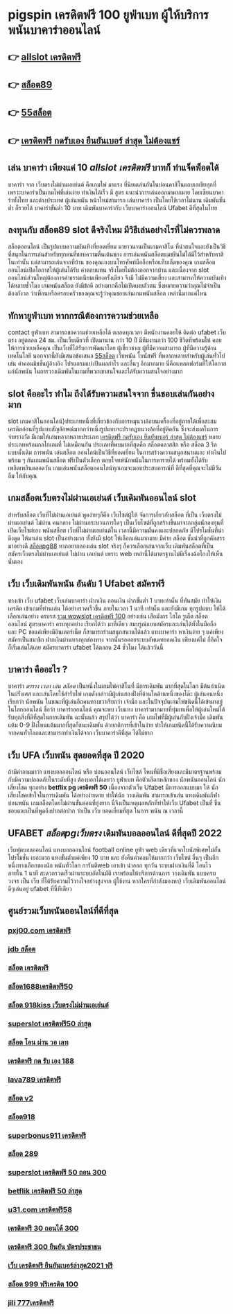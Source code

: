 # pigspin เครดิตฟรี 100  ยูฟ่าเบท  ผู้ให้บริการ พนันบาคาร่าออนไลน์

## 👉 [allslot เครดิตฟรี](https://mabet.net/credit-free-50/)
## 👉 [สล็อต89](https://mabet.net/)
## 👉 [55สล็อต](https://mabet.net/credit-free-50/)
## 👉 [เครดิตฟรี กดรับเอง ยืนยันเบอร์ ล่าสุด ไม่ต้องแชร์](https://mabet.net/register/)

## เล่น บาคาร่า เพียงแค่ 10 ***allslot เครดิตฟรี*** บาทก็ ทำแจ็คพ็อตได้

 บาคาร่า จาก  เว็บตรงไม่ผ่านเอเย่นต์  คือเกมไพ่  มาแรง  ที่นิยมเล่นกันในบ่อนคาสิโนแถบเอเชียทุกที่  เพราะบาคาร่าเป็นเกมไพ่ที่เล่นง่าย ทำเงินได้เร็ว มี สูตร   แนะนำการเล่นออกมามากมาย โดยเซียนบาคาร่าทั้งไทย และต่างประเทศ  ผู้เล่นพนัน หน้าใหม่สามารถ เล่นบาคาร่า เป็นโดยใช้เวลาไม่นาน เดิมพันขั้นต่ำ ก็รวยได้ บาคาร่าขั้นต่ำ 10 บาท เดิมพันบาคาร่ากับ เว็บบาคาร่าออนไลน์ Ufabet  ดีที่สุดในไทย


## ลงทุนกับ **สล็อต89** slot ดีจริงไหม มีวิธีเล่นอย่างไรที่ไม่ควรพลาด

 สล็อตออนไลน์ เป็นรูปแบบความบันเทิงที่ยอดเยี่ยม  มายาวนานเป็นเกมคาสิโน ที่น่าสนใจและยังเป็นวิธีที่สนุกในการเล่นสำหรับทุกคนที่ชอบความตื่นเต้นของ การเล่นพนันสล็อตแมชชีนไม่ได้มีไว้สำหรับคาสิโนเท่านั้น แต่สามารถเล่นจากที่บ้าน ของคุณเองบนโทรศัพท์มือถือหรือแท็บเล็ตของคุณ เกมสล็อตออนไลน์เปิดโอกาสให้ผู้เล่นได้รับ ค่าตอบแทน จริงโดยไม่ต้องออกจากบ้าน และเนื่องจาก slot ออนไลน์ส่วนใหญ่ต้องการค่าธรรมเนียมเพียงครั้งเดียว จึงมี ไม่มีความเสี่ยง และสามารถให้ความบันเทิง ได้หลายชั่วโมง เกมพนันสล็อต  ยังมีข้อดี อย่างมากคือไม่เปิดเผยตัวตน ซึ่งหมายความว่าคุณไม่จำเป็นต้องกังวล ว่าเพื่อนหรือครอบครัวของคุณจะรู้ว่าคุณชอบเล่นเกมพนันสล็อต เหล่านี้มากแค่ไหน


##  ทักหายูฟ่าเบท หากกรณีต้องการความช่วยเหลือ

 contact ยูฟ่าเบท สามารถขอความช่วยเหลือได้ ตลอดทุกเวลา มีพนักงานคอยให้ ติดต่อ ufabet เว็บตรง อยู่ตลอด 24 ชม. เป็นเว็บเดียวที่ เปิดมานาน กว่า 10 ปี มีทีมงานกว่า 100 ชีวิตที่พร้อมให้ คอยให้การช่วยเหลือคุณ เป็นเว็บที่ได้รับการพัฒนาโดย ผู้เชี่ยวชาญ ผู้ที่มีความสามารถ ผู้ที่มีความรู้ด้านเทคโนโลยี นอกจากนี้ยังมีเสนอข้อเสนอ  [55สล็อต](https://mabet.net/register/) เว็บพนัน โบนัสฟรี  ที่หลากหลายสำหรับผู้เล่นทั่วไป เช่น ค่าคอมมิชชั่นผู้อ้างอิง โปรแกรมแบ่งปันผลกำไร และอื่นๆ อีกมากมาย นี่คือแพลตฟอร์มที่ให้โอกาสแก่นักพนัน ในการวางเดิมพันในเกมที่พวกเขาสนใจและได้รับความสนใจอย่างมาก

##  slot  คืออะไร ทำไม ถึงได้รับความสนใจจาก ชื่นชอบเล่นกันอย่างมาก 

 slot เกมคาสิโนออนไลน์}ประเภทหนึ่งที่เกี่ยวข้องกับการหมุนวงล้อบนเครื่องที่อยู่ภายใต้เพื่อสะสมเครดิตก่อนที่รูปแบบสัญลักษณ์มากกว่าหนึ่งรูปแบบจะปรากฏบนวงล้อที่อยู่ติดกัน ซึ่งจะส่งผลในการ จ่ายรางวัล มีเกมให้เล่นหลากหลายประเภท  [เครดิตฟรี กดรับเอง ยืนยันเบอร์ ล่าสุด ไม่ต้องแชร์](https://member.mabet.net/?action=login) หลายประเภทพร้อมกลไกเกมที่ ไม่เหมือนกัน ประเภทที่พบมากที่สุดคือ สล็อตคลาสสิก หรือ สล็อต 3 รีลแบบดั้งเดิม  การพนัน  เล่นสล็อต ออนไลน์เป็นวิธีที่ยอดเยี่ยม ในการสร้างความสนุกสนานและ ทำเงินไปพร้อม ๆ กันเกมพนันสล็อต ฟรีเป็นตัวเลือก ตอบโจทษ์นักพนันในการหารายได้ พร้อมทั้งได้รับ เพลิดเพลินตลอดวัน เกมเล่นพนันสล็อตออนไลน์ทุกเกมจะมอบประสบการณ์ที่ ดีที่สุดที่คุณจะไม่มีวันลืม ให้กับคุณ


##  เกมสล็อตเว็บตรงไม่ผ่านเอเย่นต์    เว็บเดิมพันออนไลน์  slot 

สำหรับสล็อต   เว็บที่ไม่ผ่านเอเย่นต์ พูดง่ายๆก็คือ เว็บไซต์ผู้ให้ จัดการเกี่ยวกับสล็อต  ที่เป็น เว็บตรงไม่ผ่านเอเย่นต์   ไม่ผ่าน คนกลาง  ไม่ผ่านกระบวนการใดๆ เป็นเว็บไซต์ที่ถูกสร้างขึ้นมาจากกลุ่มนักลงทุนที่เปิดเว็บไซต์เอง  พนันสล็อต   เว็บที่ไม่ผ่านเอเย่นต์ใน เวลานี้มีความมั่นคงและปลอดภัย มีโปรโมชั่นที่น่าดึงดูด ให้มาเล่น slot เป็นอย่างมาก ทั้งยังมี slot ให้เลือกเล่นมากมาย มีค่าย สล็อต ชั้นนำที่ถูกคัดสรรมาอย่างดี [สล็อตpg88](https://mabet.net/) หากอยากลองเล่น slot จริงๆ ก็ควรเลือกเล่นจากเว็บ เดิมพันสล็อตที่เป็น  สมัครเว็บตรงไม่ผ่านเอเย่นต์   ไม่ผ่าน เอเย่นต์  เพราะ web เหล่านี้ได้มาตรฐานไม่มีเรื่องฉ้อโกงให้เห็นนั่นเอง


## เว็บ เว็บเดิมพันพนัน อันดับ 1 Ufabet  สมัครฟรี

 ทางเข้า เว็บ ufabet  เว็บเล่นบาคาร่า ฝากเงิน ถอนเงิน  ฝากขั้นต่ำ 1 บาทเท่านั้น ที่ทันสมัย ทำให้เงินเครดิต เข้าเกมที่ท่านเล่น ได้อย่างรวดเร็วขึ้น ภายในเวลา  1 นาที เท่านั้น และยังมีเกม ทุกรูปแบบ  ให้ได้เลือกเล่นอย่าง ครบรส  [รวม wowslot เครดิตฟรี 100](https://mabet.net/20-free-100/) อย่างเช่น เสือมังกร ไฮโล รูเล็ต สล็อตออนไลน์ สูตรบาคาร่า ครบทุกอย่าง เรียกได้ว่า มาที่เดียว  สมบรูณ์แบบสมัครและเล่นได้ทั้งในมือถือ และ PC ขอแค่เพียงมีอินเตอร์เน็ต ก็สามารถร่วมสนุกสนานได้แล้ว แทงบาคาร่า  หาเงินง่าย ๆ แค่เพียงสมัครเป็นสมาชิก ฝากเงินผ่านทางทุกช่องทาง จากนั้นรอคอยระบบอัพเดทยอดเงิน เพียงแค่ไม่ กี่อึดใจ ก็เริ่มเล่นได้เลย สมัครบาคาร่า ufabet ได้ตลอด 24 ชั่วโมง ได้แล้ววันนี้ 


## บาคาร่า คืออะไร ? 

บาคาร่า *ตาราง เวลา เล่น สล็อต* เป็นหนึ่งในเกมไพ่คาสิโนที่  มีการเดิมพัน มากที่สุดในโลก มีต้นกำเนิดในฝรั่งเศส และเล่นโดยใช้สำรับไพ่ เกมดังกล่าวมีผู้เล่นสองฝั่งที่ด้านใดด้านหนึ่งของโต๊ะ ผู้เล่นคนหนึ่งเรียกว่า นักพนัน  ในขณะที่ผู้เล่นอีกคนทางขวาเรียกว่า เจ้ามือ และในปัจจุบันเกมไพ่ชนิดนี้ได้เข้ามาอยู่ในโลกออนไลน์ ชื่อว่า บาคาร่าออนไลน์  คุณจะพบ  เว็บแทง บาคาร่ามากมายที่ทุ่มเทเพื่อให้ผู้เล่นใหม่ได้รับทุกสิ่งที่ดีที่สุดในการเดิมพัน  ฉะนั้นแล้ว สรุปได้ว่า บาคาร่า คือ เกมไพ่ที่มีผู้เล่นกับฝั่งเจ้ามือ เดิมพันแต้ม 0-9 ฝั่งไหนแต้มมากที่สุดก็ชนะเดิมพัน ด้วยกติการที่เข้าในง่าย ทำให้เกมชนิดนี้่ได้รับความนิยมจากคนทั่วโลกและสามารถทำเงินได้จาก  เว็บบาคาร่าดีที่สุด  ได้ไม่ยาก

## เว็บ UFA  เว็บพนัน สุดยอดที่สุด ปี 2020

ถ้ามีคำถามมาว่า แทงบอลออนไลน์  หรือ  บ่อนออนไลน์  เว็บไซต์ ไหนที่มีชื่อเสียงและมีมาตรฐานพร้อมกับมีความปลอดภัยในระดับที่สูง ต้องบอกได้เลยว่า ยูฟ่าเบท  คือตัวเลือกหลักของ นักพนันออนไลน์ นักเสี่ยงโชค  ทุกอย่าง  **betflix pg เครดิตฟรี 50** เนื่องจากตัวเว็บ Ufabet  มีการออกแบบมา ให้ นักเสี่ยงโชคเข้าใจในการเดิมพัน ได้อย่างง่ายดาย ทำให้นัก วางเดิมพัน สามารถเข้าเล่น แทงเดิมพันกีฬา  บ่อนพนัน  เกมสล็อตโดยไม่ผ่านขั้นตอนที่ยุ่งยาก นี่จึงเป็นเหตุผลหลักที่ทำให้เว็บ Ufabet  เป็นที่ ชื่นชอบและเป็นที่พูดถึงปากต่อปาก ว่าเป็น เว็บ   ยอดเยี่ยมที่สุด ในการ พนัน ณ เวลานี้ 


## UFABET  ***สล็อตpgเว็บตรง*** เดิมพันบอลออนไลน์ ดีที่สุดปี 2022

เว็บฟุตบอลออนไลน์ แทงบอลออนไลน์ football online   ยูฟ่า  web เดียวที่แจกโบนัสพิเศษไม่อั้น โปรโมชั่น  เยอะมาก แทงขั้นต่ำแค่เพียง 10 บาท และ ยังคืนค่าคอมให้มากกว่า เว็บไซต์ อื่นๆ เป็นอีกหนึ่งทางเลือกของนัก พนันทั่วโลก การันตีweb  เอาเข้า  นำออก  ทุกวัน  ระบบฝากเงินที่ดี โอนไว ภายใน 1 นาที สะดวกรวดเร็วผ่านระบบอัตโนมัติ เราพร้อมให้บริการด้านการ วางเดิมพัน แบบครบวงจร เป็น เว็บ ที่ได้รับความไว้วางใจอย่างสูงจาก  ผู้ใช้งาน   หากใครที่กำลังมองหา}  เว็บเดิมพันออนไลน์ดีๆเล่นอยู่  ufabet  ที่นี้ทีเดียว


## ศูนย์รวมเว็บพนันออนไลน์ที่ดีที่สุด

### [pxj00.com เครดิตฟรี](https://atom.io/themes/สมัคร%20Slot%20PG%20hungry%20purry%20888%20เครดิตฟรี%20008%20สล็อต%2020%20รับ%20100%20เว็บตรง100%)
### [jdb สล็อต](https://atom.io/themes/สมัคร%20Slot%20PG%20super%20bonus888%20เครดิตฟรี%20008%20สล็อต%2020%20รับ%20100%20เว็บตรง100%)
### [สล็อต เครดิตฟรี](https://atom.io/themes/สมัคร%20Slot%20PG%20slot168%20เครดิตฟรี%20008%20สล็อต%2020%20รับ%20100%20เว็บตรง100%)
### [สล็อต1688เครดิตฟรี50](https://atom.io/themes/สมัคร%20Slot%20PG%20สบายดี99%20สล็อต%20008%20สล็อต%2020%20รับ%20100%20เว็บตรง100%)
### [สล็อต 918kiss เว็บตรงไม่ผ่านเอเย่นต์](https://atom.io/themes/สมัคร%20Slot%20PG%20สล็อต%20ค่าย%20jili%20เครดิตฟรี%20008%20สล็อต%2020%20รับ%20100%20เว็บตรง100%)
### [superslot เครดิตฟรี50 ล่าสุด](https://atom.io/themes/สมัคร%20Slot%20PG%20สล็อต666คาสิโนออนไลน์%20008%20สล็อต%2020%20รับ%20100%20เว็บตรง100%)
### [สล็อต โอน ผ่าน วอ เลท](https://atom.io/themes/สมัคร%20Slot%20PG%20สล็อต1234%20joker%20008%20สล็อต%2020%20รับ%20100%20เว็บตรง100%)
### [เครดิตฟรี กด รับ เอง 188](https://atom.io/themes/สมัคร%20Slot%20PG%20toyสล็อต%20008%20สล็อต%2020%20รับ%20100%20เว็บตรง100%)
### [lava789 เครดิตฟรี](https://atom.io/themes/สมัคร%20Slot%20PG%20member%20เครดิตฟรี%20008%20สล็อต%2020%20รับ%20100%20เว็บตรง100%)
### [สล็อต v2](https://atom.io/themes/สมัคร%20Slot%20PG%20สล็อตgclub%20008%20สล็อต%2020%20รับ%20100%20เว็บตรง100%)
### [สล็อต918](https://atom.io/themes/สมัคร%20Slot%20PG%20ambสล็อต%20008%20สล็อต%2020%20รับ%20100%20เว็บตรง100%)
### [superbonus911 เครดิตฟรี](https://atom.io/themes/สมัคร%20Slot%20PG%20shabu%20slot%20เครดิตฟรี%2030%20008%20สล็อต%2020%20รับ%20100%20เว็บตรง100%)
### [สล็อต 289](https://atom.io/themes/สมัคร%20Slot%20PG%20เครดิตฟรีgoogle%20008%20สล็อต%2020%20รับ%20100%20เว็บตรง100%)
### [superslot เครดิตฟรี 50 ถอน 300](https://atom.io/themes/สมัคร%20Slot%20PG%20สล็อต%20ขั้น%20ต่ํา%201%20บาท%20008%20สล็อต%2020%20รับ%20100%20เว็บตรง100%)
### [betflik เครดิตฟรี 50 ล่าสุด](https://atom.io/themes/สมัคร%20Slot%20PG%20สล็อต%20xo%20เครดิตฟรี%20100%20ไม่ต้อง%20แชร์2021%20008%20สล็อต%2020%20รับ%20100%20เว็บตรง100%)
### [u31.com เครดิตฟรี58](https://atom.io/themes/สมัคร%20Slot%20PG%20ยิงปลา%20เครดิตฟรี%20100%20ไม่ต้องฝาก%20008%20สล็อต%2020%20รับ%20100%20เว็บตรง100%)
### [เครดิตฟรี 30 ถอนได้ 300](https://atom.io/themes/สมัคร%20Slot%20PG%20เครดิตฟรี20บาท%20008%20สล็อต%2020%20รับ%20100%20เว็บตรง100%)
### [เครดิตฟรี 300 ยืนยัน บัตรประชาชน](https://atom.io/themes/สมัคร%20Slot%20PG%20สล็อต%20เครดิต%20ฟรี%2050%20ไม่%20ต้อง%20แชร์2021ล่าสุด%20008%20สล็อต%2020%20รับ%20100%20เว็บตรง100%)
### [เว็บ เครดิตฟรี ยืนยันเบอร์ล่าสุด2021 ฟรี](https://atom.io/themes/สมัคร%20Slot%20PG%20ae%20gaming%20เครดิตฟรี%2050%20008%20สล็อต%2020%20รับ%20100%20เว็บตรง100%)
### [สล็อต 999 ฟรีเครดิต 100](https://atom.io/themes/สมัคร%20Slot%20PG%20สมัคร%20winner55%20เครดิตฟรี%20008%20สล็อต%2020%20รับ%20100%20เว็บตรง100%)
### [jili 777เครดิตฟรี](https://atom.io/themes/สมัคร%20Slot%20PG%20อพอลโล%20สล็อต%20008%20สล็อต%2020%20รับ%20100%20เว็บตรง100%)